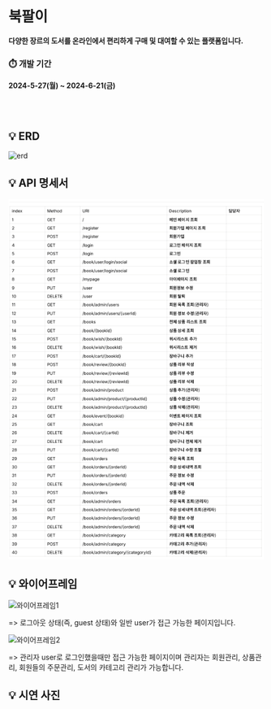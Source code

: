 # 북팔이
**다양한 장르의 도서를 온라인에서 편리하게 구매 및 대여할 수 있는 플랫폼입니다.**

### ⏱️ 개발 기간
**2024-5-27(월) ~ 2024-6-21(금)**

<br /><br />

## 💡 ERD
![erd](https://github.com/Sojeonge/book-shopping-mall/assets/105636727/300d76ca-c165-4a76-a878-74f6b7926e0a)


## 💡 API 명세서
![제목 없음.png](%EC%A0%9C%EB%AA%A9%20%EC%97%86%EC%9D%8C.png)

## 💡 와이어프레임
<img width="560" alt="와이어프레임1" src="https://github.com/Sojeonge/book-shopping-mall/assets/105636727/85750109-7a17-4214-a285-c309db274a60">


=> 로그아웃 상태(즉, guest 상태)와 일반 user가 접근 가능한 페이지입니다.

<img width="782" alt="와이어프레임2" src="https://github.com/Sojeonge/book-shopping-mall/assets/105636727/17885f3d-ed03-4d43-aa4f-25f5b670cd60">


=> 관리자 user로 로그인했을때만 접근 가능한 페이지이며 관리자는 회원관리, 상품관리, 회원들의 주문관리, 도서의 카테고리 관리가 가능합니다.

## 💡 시연 사진




